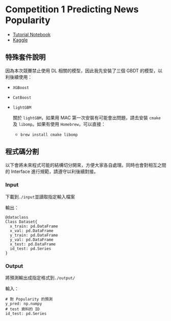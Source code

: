 # Competition 1 Predicting News Popularity

- [Tutorial Notebook](https://nthu-datalab.github.io/ml/competitions/Comp_01_Text-Feature-Engineering/01_Text_Feature_Engineering.html)
- [Kaggle](https://www.kaggle.com/competitions/2023-datalab-cup1-predicting-news-popularity)

## 特殊套件說明

因為本次競賽禁止使用 DL 相關的模型，因此我先安裝了三個 GBDT 的模型，以利後續使用：

- `XGBoost`
- `CatBoost`
- `lightGBM`

  關於 `lightGBM`，如果用 MAC 第一次安裝有可能會出問題，請去安裝 `cmake` 及 `libomp`。如果有使用 `Homebrew`，可以直接：

  - `brew install cmake libomp`

## 程式碼分割

以下會將未來程式可能的結構切分開來，方便大家各自處理。同時也會對相互之間的 Interface 進行規範，請遵守以利後續對接。

### Input

下載到`./input`並讀取指定輸入檔案

輸出：

```
@dataclass
Class Dataset{
  x_train: pd.DataFrame
  x_val: pd.DataFrame
  y_train: pd.DataFrame
  y_val: pd.DataFrame
  x_test: pd.DataFrame
  id_test: pd.Series
}
```

### Output

將預測輸出成指定格式到`./output/`

輸入：

```
# 對 Popularity 的預測
y_pred: np.numpy
# test 資料的 ID
id_test: pd.Series
```
